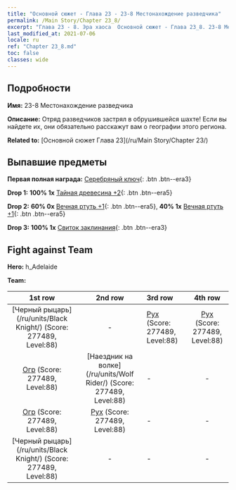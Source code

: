 ```yaml
---
title: "Основной сюжет - Глава 23 - 23-8 Местонахождение разведчика"
permalink: /Main Story/Chapter 23_8/
excerpt: "Глава 23 - 8. Эра хаоса  Основной сюжет - Глава 23_8. 23-8 Местонахождение разведчика"
last_modified_at: 2021-07-06
locale: ru
ref: "Chapter 23_8.md"
toc: false
classes: wide
---
```


## Подробности

 **Имя:** 23-8 Местонахождение разведчика

 **Описание:** Отряд разведчиков застрял в обрушившейся шахте! Если вы найдете их, они обязательно расскажут вам о географии этого региона.

 **Related to:** [Основной сюжет Глава 23](/ru/Main Story/Chapter 23/)

## Выпавшие предметы

 **Первая полная награда:** [Серебряный ключ](/ItemsRU/con_693/){: .btn .btn--era3}

 **Drop 1:** **100% 1x** [Тайная древесина +2](/ItemsRU/mat_76/){: .btn .btn--era5}

 **Drop 2:** **60% 0x** [Вечная ртуть +1](/ItemsRU/mat_70/){: .btn .btn--era5}, **40% 1x** [Вечная ртуть +1](/ItemsRU/mat_70/){: .btn .btn--era5}

 **Drop 3:** **100% 1x** [Свиток заклинания](/ItemsRU/con_694/){: .btn .btn--era3}


## Fight against Team
 **Hero:** h_Adelaide

 **Team:**


  | 1st row | 2nd row | 3rd row | 4th row |
  |:----:|:----:|:----|:----:|
  | [Черный рыцарь](/ru/units/Black Knight/) (Score: 277489, Level:88)  | - | [Рух](/ru/units/Roc/) (Score: 277489, Level:88)  | [Рух](/ru/units/Roc/) (Score: 277489, Level:88)  |
  | [Огр](/ru/units/Ogre/) (Score: 277489, Level:88)  | [Наездник на волке](/ru/units/Wolf Rider/) (Score: 277489, Level:88)  | - | - |
  | [Огр](/ru/units/Ogre/) (Score: 277489, Level:88)  | [Рух](/ru/units/Roc/) (Score: 277489, Level:88)  | - | - |
  | [Черный рыцарь](/ru/units/Black Knight/) (Score: 277489, Level:88)  | - | - | - |


